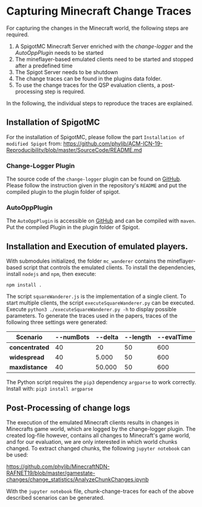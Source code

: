 # Capturing Minecraft Change Traces

For capturing the changes in the Minecraft world, the following steps are
required.

1. A SpigotMC Minecraft Server enriched with the _change-logger_ and the _AutoOppPlugin_ needs to be started
1. The mineflayer-based emulated clients need to be started and stopped after a predefined time
1. The Spigot Server needs to be shutdown
1. The change traces can be found in the plugins data folder.
1. To use the change traces for the QSP evaluation clients, a post-processing step is required.

In the following, the individual steps to reproduce the traces are explained.

## Installation of SpigotMC

For the installation of SpigotMC, please follow the part `Installation of modified Spigot` from: https://github.com/phylib/ACM-ICN-19-Reproducibility/blob/master/SourceCode/README.md

### Change-Logger Plugin

The source code of the `change-logger` plugin can be found on [GitHub](https://github.com/phylib/MinecraftNDN-RAFNET19/tree/master/gamestate-changes/change_logger). Please follow the instruction given in the repository's `README` and put the compiled plugin to the plugin folder of spigot.

###  AutoOppPlugin

The `AutoOppPlugin` is accessible on [GitHub](https://github.com/phylib/AutoOppPlugin) and can be compiled with `maven`. Put the compiled Plugin in the plugin folder of Spigot.

## Installation and Execution of emulated players.

With submodules initialized, the folder `mc_wanderer` contains the mineflayer-based script that controls the emulated clients. To install the dependencies, install `nodejs` and `npm`, then execute:

    npm install .

The script `squareWanderer.js` is the implementation of a  single client. To start multiple clients, the script `executeSquareWanderer.py` can be executed. Execute `python3 ./executeSquareWanderer.py -h` to display possible parameters. To generate the traces used in the papers, traces of the following three settings were generated:

| Scenario         | --numBots | --delta | --length | --evalTime |
|------------------|-----------|---------|----------|------------|
| **concentrated** |        40 |      20 |       50 |        600 |
| **widespread**   |        40 |   5.000 |       50 |        600 |
| **maxdistance**  |        40 |  50.000 |       50 |        600 |

The Python script requires the `pip3` dependency `argparse` to work correctly. Install with: `pip3 install argparse`

## Post-Processing of change logs

The execution of the emulated Minecraft clients results in changes in Minecrafts game world, which are logged by the change-logger plugin. The created log-file however, contains all changes to Minecraft's game world, and for our evaluation, we are only interested in which world chunks changed. To extract changed chunks, the following `jupyter notebook` can be used:

https://github.com/phylib/MinecraftNDN-RAFNET19/blob/master/gamestate-changes/change_statistics/AnalyzeChunkChanges.ipynb

With the `jupyter notebook` file, chunk-change-traces for each of the above described scenarios can be generated.
